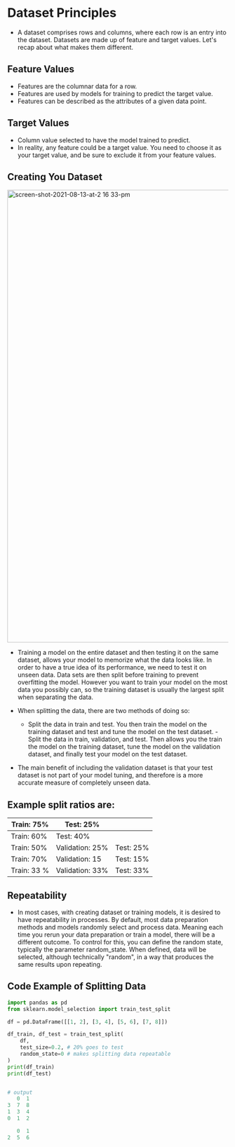 # Dataset Principles
- A dataset comprises rows and columns, where each row is an entry into the dataset. Datasets are made up of feature and target values. Let's recap about what makes them different.
## Feature Values
   - Features are the columnar data for a row.
   - Features are used by models for training to predict the target value.
   - Features can be described as the attributes of a given data point.

## Target Values
   - Column value selected to have the model trained to predict.
   - In reality, any feature could be a target value. You need to choose it as your target value, and be sure to exclude it from your feature values.

## Creating You Dataset

<img width="1033" alt="screen-shot-2021-08-13-at-2 16 33-pm" src="https://github.com/Ragdha-Elgaidi/Machine-Learning-Fundamentals/assets/76912120/e32ff474-27fe-4bfb-9e6f-57f1f564283a">

- Training a model on the entire dataset and then testing it on the same dataset, allows your model to memorize what the data looks like. In order to have a true idea of its performance, we need to test it on unseen data. Data sets are then split before training to prevent overfitting the model. However you want to train your model on the most data you possibly can, so the training dataset is usually the largest split when separating the data.

- When splitting the data, there are two methods of doing so:

   - Split the data in train and test. You then train the model on the training dataset and test and tune the model on the test dataset.
    -Split the data in train, validation, and test. Then allows you the train the model on the training dataset, tune the model on the validation dataset, and finally test your model on the test dataset.

- The main benefit of including the validation dataset is that your test dataset is not part of your model tuning, and therefore is a more accurate measure of completely unseen data.

## Example split ratios are:

   | Train: 75%| Test: 25%| |
   |----------|--------|---------|
   | Train: 60% | Test: 40%|     |
   | Train: 50% | Validation: 25% | Test: 25% |
   | Train: 70% | Validation: 15 | Test: 15% |
   | Train: 33 % | Validation: 33% |Test: 33% |

## Repeatability

- In most cases, with creating dataset or training models, it is desired to have repeatability in processes. By default, most data preparation methods and models randomly select and process data. Meaning each time you rerun your data preparation or train a model, there will be a different outcome. To control for this, you can define the random state, typically the parameter random_state. When defined, data will be selected, although technically "random", in a way that produces the same results upon repeating.
## Code Example of Splitting Data
```py
import pandas as pd
from sklearn.model_selection import train_test_split

df = pd.DataFrame([[1, 2], [3, 4], [5, 6], [7, 8]])

df_train, df_test = train_test_split(
    df,
    test_size=0.2, # 20% goes to test
    random_state=0 # makes splitting data repeatable
)
print(df_train)
print(df_test)


# output
   0  1
3  7  8
1  3  4
0  1  2

   0  1
2  5  6

```
